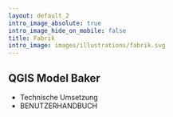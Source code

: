 ```yaml
---
layout: default_2
intro_image_absolute: true
intro_image_hide_on_mobile: false
title: Fabrik
intro_image: images/illustrations/fabrik.svg
---
```

## QGIS Model Baker

*   Technische Umsetzung
*   BENUTZERHANDBUCH
